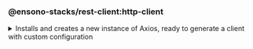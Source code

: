 ### @ensono-stacks/rest-client:http-client

<details>
<summary>Installs and creates a new instance of Axios, ready to generate a client with custom configuration</summary>

This plugin installs Axios and configures a new instance of the provider ready to be customised and consumed via your project.

## Usage

```bash
nx g @ensono-stacks/rest-client:http-client
```

### Command line arguments

The following command line arguments are available:

| Option       | Description                                                     | Type    | Accepted Values | Default | Required |
| ------------ | --------------------------------------------------------------- | ------- | --------------- | ------- | -------- |
| --name       | Library name                                                    | string  |                 |         | true     |
| --directory  | Subdirectory inside libs/ where the generated library is placed | string  |                 |         |          |
| --importPath | What import path would you like to use for the library          | string  |                 |         |          |
| --tags       | Add tags to the library (used for linting)                      | string  |                 |         |          |
| --skipFormat | Skip formatting files                                           | boolean |                 | false   |          |

### Generator Output

The http-client will create a new library within your libs folder for the axios http client:
```text title="Generated files"

├── http-client
│   ├──  src
│   │   ├── index.ts
│   │   ├── index.test.ts
│   ├──  README.md
│   ├── tsconfig.json
│   ├── tsconfig.lib.json
│   ├── project.json
│   ├── .eslintrc.json
│   ├── jest.config.ts
└── └── tsconfig.spec.json
```

Additionally, the package.json will be updated with the axios dependency.
```text title="Modified files"
├── root
│   ├── tsconfig.base.json
└── └──package.json
```

In order to import the http-client into your application a new entry for the client is added to the tsconfig.base.json "paths"

```json
"paths": {
      "@<workspace-name>/http-client": [
        "libs/http-client/src/index.ts"
      ]
    }
```

</details>
